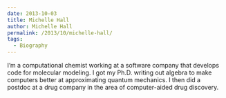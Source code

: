```yaml
---
date: 2013-10-03
title: Michelle Hall
author: Michelle Hall
permalink: /2013/10/michelle-hall/
tags:
  - Biography
---
```

I&#8217;m a computational chemist working at a software company that develops code for molecular modeling. I got my Ph.D. writing out algebra to make computers better at approximating quantum mechanics. I then did a postdoc at a drug company in the area of computer-aided drug discovery.
